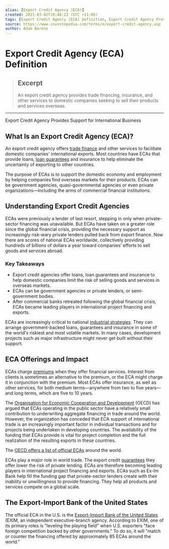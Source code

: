 ```yaml
---
alias: [Export Credit Agency (ECA)]
created: 2021-03-02T19:48:23 (UTC +11:00)
tags: [Export Credit Agency (ECA) Definition, Export Credit Agency Provides Support for International Business]
source: https://www.investopedia.com/terms/e/export-credit-agency.asp
author: Adam Barone
---
```


# Export Credit Agency (ECA) Definition

> ## Excerpt
> An export credit agency provides trade financing, insurance, and other services to domestic companies seeking to sell their products and services overseas.

---

Export Credit Agency Provides Support for International Business
## What Is an Export Credit Agency (ECA)?

An export credit agency offers [trade finance](https://www.investopedia.com/terms/t/tradefinance.asp) and other services to facilitate domestic companies' international exports. Most countries have ECAs that provide loans, [loan guarantees](https://www.investopedia.com/terms/g/guarantor.asp) and insurance to help eliminate the uncertainty of exporting to other countries.

The purpose of ECAs is to support the domestic economy and employment by helping companies find overseas markets for their products. ECAs can be government agencies, quasi-governmental agencies or even private organizations—including the arms of commercial financial institutions.

## Understanding Export Credit Agencies

ECAs were previously a lender of last resort, stepping in only when private-sector financing was unavailable. But ECAs have taken on a greater role since the global financial crisis, providing the necessary support as increasingly risk-wary private lenders pulled back from export finance. Now there are scores of national ECAs worldwide, collectively providing hundreds of billions of dollars a year toward companies’ efforts to sell goods and services abroad.

### Key Takeaways

-   Export credit agencies offer loans, loan guarantees and insurance to help domestic companies limit the risk of selling goods and services in overseas markets.
-   ECAs can be government agencies or private lenders, or semi-government bodies.
-   After commercial banks retreated following the global financial crisis, ECAs became leading players in international project financing and exports.

ECAs are increasingly critical to national [industrial strategies](https://www.investopedia.com/articles/investing/011416/exportled-growth-strategies-through-history.asp). They can arrange government-backed loans, guarantees and insurance in some of the world's riskiest and most volatile markets. In many cases, development projects such as major infrastructure might never get built without their support.

## ECA Offerings and Impact

ECAs charge [premiums](https://www.investopedia.com/terms/p/premium.asp) when they offer financial services. Interest from clients is sometimes an alternative to the premium, or the ECA might charge it in conjunction with the premium. Most ECAs offer insurance, as well as other services, for both medium terms—anywhere from two to five years—and long terms, which are five to 10 years.

The [Organisation for Economic Cooperation and Development](https://www.investopedia.com/terms/o/oecd.asp) (OECD) has argued that ECAs operating in the public sector have a relatively small contribution to underwriting aggregate financing in trade around the world. However, the organization has conceded that ECA support of international trade is an increasingly important factor in individual transactions and for projects being undertaken in developing countries. The availability of the funding that ECAs provide is vital for project completion and the full realization of the resulting exports in these countries.

The [OECD offers a list of official ECAs](http://www.oecd.org/trade/topics/export-credits/documents/links-of-official-export-credit-agencies.pdf) around the world.

ECAs play a major role in world trade. The export credit [guarantees](https://www.investopedia.com/terms/f/financial-guarantee.asp) they offer lower the risk of private lending. ECAs are therefore becoming leading players in international project financing and exports. ECAs such as Ex-Im Bank help fill the funding gap that private-sector lenders create with their inability or unwillingness to provide financing. They help all products and services compete on a global scale.

## The Export-Import Bank of the United States

The official ECA in the U.S. is the [Export-Import Bank of the United States](https://www.investopedia.com/terms/e/ex-im-bank.asp) (EXIM, an independent executive-branch agency. According to EXIM, one of its primary roles is "leveling the playing field" when U.S. exporters "face foreign competition backed by other governments." To do so, it will "match or counter the financing offered by approximately 85 ECAs around the world."
